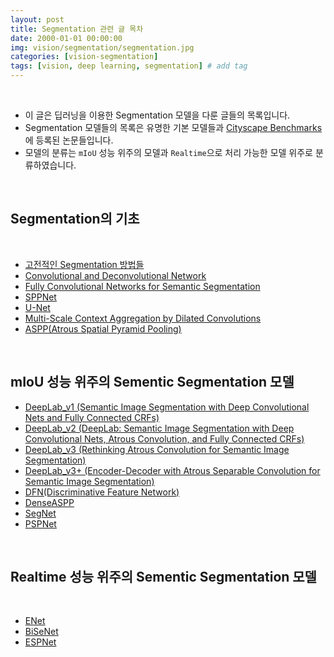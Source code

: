 ```yaml
---
layout: post
title: Segmentation 관련 글 목차   
date: 2000-01-01 00:00:00
img: vision/segmentation/segmentation.jpg
categories: [vision-segmentation] 
tags: [vision, deep learning, segmentation] # add tag
---
```


<br>

- 이 글은 딥러닝을 이용한 Segmentation 모델을 다룬 글들의 목록입니다.
- Segmentation 모델들의 목록은 유명한 기본 모델들과 [Cityscape Benchmarks](https://www.cityscapes-dataset.com/benchmarks/#scene-labeling-task)에 등록된 논문들입니다.
- 모델의 분류는 `mIoU` 성능 위주의 모델과 `Realtime`으로 처리 가능한 모델 위주로 분류하였습니다.

<br>

## **Segmentation**의 기초

<br>

- [고전적인 Segmentation 방법들]()
- [Convolutional and Deconvolutional Network]()
- [Fully Convolutional Networks for Semantic Segmentation](https://gaussian37.github.io/vision-segmentation-fcn/)
- [SPPNet]()
- [U-Net](https://gaussian37.github.io/vision-segmentation-unet/)
- [Multi-Scale Context Aggregation by Dilated Convolutions](https://blog.naver.com/laonple/220991967450)
- [ASPP(Atrous Spatial Pyramid Pooling)](https://gaussian37.github.io/vision-segmentation-aspp/)

<br>

## **mIoU 성능 위주의 Sementic Segmentation 모델**

- [DeepLab_v1 (Semantic Image Segmentation with Deep Convolutional Nets and Fully Connected CRFs)]()
- [DeepLab_v2 (DeepLab: Semantic Image Segmentation with Deep Convolutional Nets, Atrous Convolution, and Fully Connected CRFs)]()
- [DeepLab_v3 (Rethinking Atrous Convolution for Semantic Image Segmentation)]()
- [DeepLab_v3+ (Encoder-Decoder with Atrous Separable Convolution for Semantic Image Segmentation)](https://gaussian37.github.io/vision-segmentation-deeplabv3plus/)
- [DFN(Discriminative Feature Network)]()
- [DenseASPP]()
- [SegNet]()
- [PSPNet]()

<br>

## **Realtime 성능 위주의 Sementic Segmentation 모델**

<br>

- [ENet]()
- [BiSeNet]()
- [ESPNet]()

